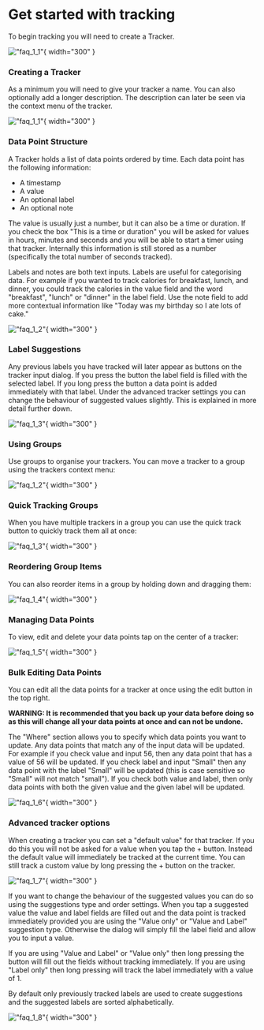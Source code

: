 # Get started with tracking

To begin tracking you will need to create a Tracker.

!["faq_1_1"](images/faq_1_1.jpg){ width="300" }

### Creating a Tracker

As a minimum you will need to give your tracker a name. You can also optionally add a longer description. The description can later be seen via the context menu of the tracker.

!["faq_1_1"](images/faq_1_1.gif){ width="300" }

### Data Point Structure

A Tracker holds a list of data points ordered by time. Each data point has the following information:

- A timestamp
- A value 
- An optional label
- An optional note

The value is usually just a number, but it can also be a time or duration. If you check the box "This is a time or duration" you will be asked for values in hours, minutes and seconds and you will be able to start a timer using that tracker. Internally this information is still stored as a number (specifically the total number of seconds tracked).

Labels and notes are both text inputs. Labels are useful for categorising data. For example if you wanted to track calories for breakfast, lunch, and dinner, you could track the calories in the value field and the word "breakfast", "lunch" or "dinner" in the label field. Use the note field to add more contextual information like "Today was my birthday so I ate lots of cake."

!["faq_1_2"](images/faq_1_2.png){ width="300" }

### Label Suggestions

Any previous labels you have tracked will later appear as buttons on the tracker input dialog. If you press the button the label field is filled with the selected label. If you long press the button a data point is added immediately with that label. Under the advanced tracker settings you can change the behaviour of suggested values slightly. This is explained in more detail further down.

!["faq_1_3"](images/faq_1_3.png){ width="300" }

### Using Groups

Use groups to organise your trackers. You can move a tracker to a group using the trackers context menu:

!["faq_1_2"](images/faq_1_2.gif){ width="300" }

### Quick Tracking Groups

When you have multiple trackers in a group you can use the quick track button to quickly track them all at once:

!["faq_1_3"](images/faq_1_3.gif){ width="300" }

### Reordering Group Items

You can also reorder items in a group by holding down and dragging them: 

!["faq_1_4"](images/faq_1_4.gif){ width="300" }

### Managing Data Points

To view, edit and delete your data points tap on the center of a tracker:

!["faq_1_5"](images/faq_1_5.gif){ width="300" }

### Bulk Editing Data Points

You can edit all the data points for a tracker at once using the edit button in the top right. 

**WARNING: It is recommended that you back up your data before doing so as this will change all your data points at once and can not be undone.**

The "Where" section allows you to specify which data points you want to update. Any data points that match any of the input data will be updated. For example if you check value and input 56, then any data point that has a value of 56 will be updated. If you check label and input "Small" then any data point with the label "Small" will be updated (this is case sensitive so "Small" will not match "small"). If you check both value and label, then only data points with both the given value and the given label will be updated. 

!["faq_1_6"](images/faq_1_6.gif){ width="300" }

### Advanced tracker options

When creating a tracker you can set a "default value" for that tracker. If you do this you will not be asked for a value when you tap the + button. Instead the default value will immediately be tracked at the current time. You can still track a custom value by long pressing the + button on the tracker.

!["faq_1_7"](images/faq_1_7.gif){ width="300" }

If you want to change the behaviour of the suggested values you can do so using the suggestions type and order settings. When you tap a suggested value the value and label fields are filled out and the data point is tracked immediately provided you are using the "Value only" or "Value and Label" suggestion type. Otherwise the dialog will simply fill the label field and allow you to input a value.

If you are using "Value and Label" or "Value only" then long pressing the button will fill out the fields without tracking immediately. If you are using "Label only" then long pressing will track the label immediately with a value of 1.

By default only previously tracked labels are used to create suggestions and the suggested labels are sorted alphabetically.

!["faq_1_8"](images/faq_1_8.png){ width="300" }

